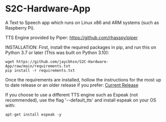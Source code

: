 # S2C-Hardware-App

A Text to Speech app which runs on Linux x86 and ARM systems (such as Raspberry Pi).

TTS Engine provided by Piper: https://github.com/rhasspy/piper

INSTALLATION:
First, install the required packages in pip, and run this on Python 3.7 or later (This was built on Python 3.10):
```
wget https://github.com/jaycbhsn/S2C-Hardware-App/raw/main/requirements.txt
pip install -r requirements.txt
```

Once the requirements are installed, hollow the instructions for the most up to date release or an older release if you prefer:
[Current Release](https://github.com/jaycbhsn/S2C-Hardware-App/releases/latest)


If you choose to use a different TTS engine such as Espeak (not recommended), use the flag '--default_tts' and install espeak on your OS with:
```
apt-get install espeak -y
```
